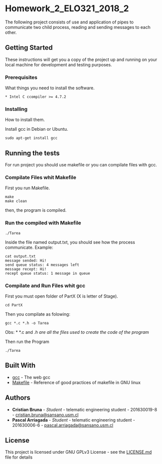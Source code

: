 # Homework_2_ELO321_2018_2

The following project consists of use and application of pipes to communicate two child process, reading and sending messages to each other.

## Getting Started

These instructions will get you a copy of the project up and running on your local machine for development and testing purposes. 

### Prerequisites

What things you need to install the software. 

```
* Intel C ccompiler >= 4.7.2 
```

### Installing

How to install them.

Install gcc in Debian or Ubuntu.
```
sudo apt-get install gcc
```
## Running the tests

For run project you should use makefile or you can compilate files with gcc.

### Compilate Files whit Makefile

First you run Makefile.

```
make 
make clean 
```
then, the program is compiled.

### Run the compiled with Makefile
```
./Tarea
```
Inside the file named output.txt, you should see how the process communicate.
Example:

```
cat output.txt
message sended: Hi!
send queue status: 4 messages left
message recept: Hi!
recept queue status: 1 message in queue
```

### Compilate and Run Files whit gcc

First you must open folder of PartX (X is letter of Stage). 
```
cd PartX
```

Then you compilate as folowing:
```
gcc *.c *.h -o Tarea
```
Obs: * *.c and *.h are all the files used to create the code of the program*

Then run the Program
```
./Tarea
```

## Built With

* [gcc](https://gcc.gnu.org/onlinedocs/) - The web gcc
* [Makefile](https://www.gnu.org/software/make/manual/html_node/Simple-Makefile.html) - Reference of good practices of makefile in GNU linux


## Authors

* **Cristian Bruna** - *Student* - telematic engineering student - 201630019-8 - cristian.bruna@sansano.usm.cl
* **Pascal Arriagada** - *Student* - telematic engineering student - 201630006-6 - pascal.arriagada@sansano.usm.cl

## License

This project is licensed under GNU GPLv3 License - see the [LICENSE.md](LICENSE.md) file for details
